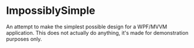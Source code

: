 # ImpossiblySimple
An attempt to make the simplest possible design for a WPF/MVVM application. This does not actually do anything, it's made for demonstration purposes only.
